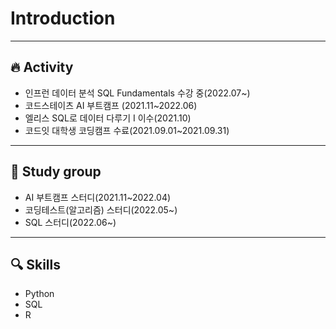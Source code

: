 # Introduction

----------
## 🔥 Activity
* 인프런 데이터 분석 SQL Fundamentals 수강 중(2022.07~)
* 코드스테이츠 AI 부트캠프 (2021.11~2022.06)
* 엘리스 SQL로 데이터 다루기 I 이수(2021.10)
* 코드잇 대학생 코딩캠프 수료(2021.09.01~2021.09.31)
-------------
## 👥 Study group
* AI 부트캠프 스터디(2021.11~2022.04)
* 코딩테스트(알고리즘) 스터디(2022.05~)
* SQL 스터디(2022.06~)
-------------
## 🔍 Skills
* Python
* SQL
* R

